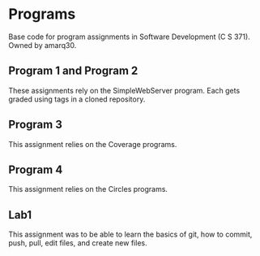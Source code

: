 # Programs
Base code for program assignments in Software Development (C S 371). Owned by amarq30.

## Program 1 and Program 2
These assignments rely on the SimpleWebServer program. Each gets graded using tags in a cloned repository. 

## Program 3
This assignment relies on the Coverage programs. 

## Program 4
This assignment relies on the Circles programs. 

## Lab1
This assignment was to be able to learn the basics of git, how to commit, push, pull, edit files, and create new files.
